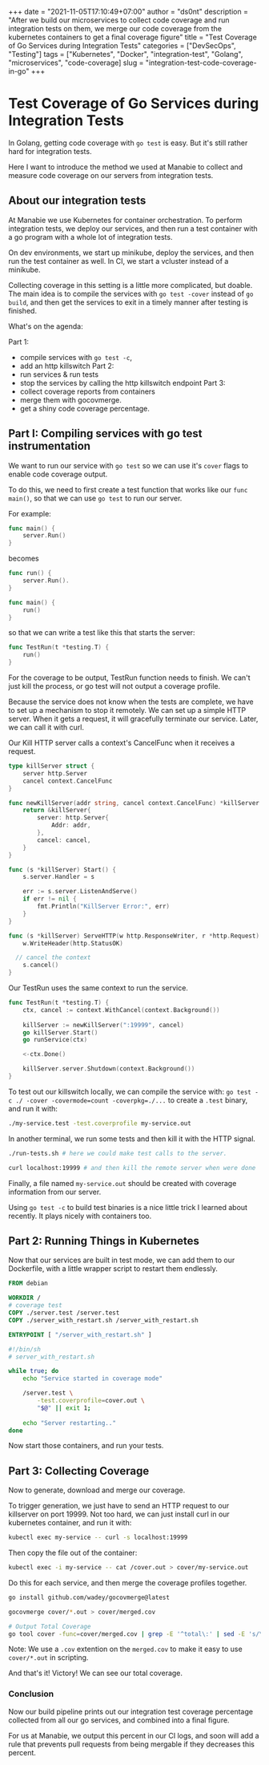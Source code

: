 +++
date = "2021-11-05T17:10:49+07:00"
author = "ds0nt"
description = "After we build our microservices to collect code coverage and run integration tests on them, we merge our code coverage from the kubernetes containers to get a final coverage figure"
title = "Test Coverage of Go Services during Integration Tests"
categories = ["DevSecOps", "Testing"]
tags = ["Kubernetes", "Docker", "integration-test", "Golang", "microservices", "code-coverage]
slug = "integration-test-code-coverage-in-go"
+++
# Test Coverage of Go Services during Integration Tests


In Golang, getting code coverage with `go test` is easy. But it's still rather hard for integration tests. 

Here I want to introduce the method we used at Manabie to collect and measure code coverage on our servers from integration tests.

## About our integration tests

At Manabie we use Kubernetes for container orchestration. To perform integration tests, we deploy our services, and then run a test container with a go program with a whole lot of integration tests. 

On dev environments, we start up minikube, deploy the services, and then run the test container as well. In CI, we start a vcluster instead of a minikube.

Collecting coverage in this setting is a little more complicated, but doable. The main idea is to compile the services with `go test -cover` instead of `go build`, and then get the services to exit in a timely manner after testing is finished.


What's on the agenda:

Part 1:
- compile services with `go test -c`,
- add an http killswitch
Part 2:
- run services & run tests
- stop the services by calling the http killswitch endpoint
Part 3:
- collect coverage reports from containers
- merge them with gocovmerge.
- get a shiny code coverage percentage.


## Part I: Compiling services with go test instrumentation

We want to run our service with `go test` so we can use it's `cover` flags to enable code coverage output.

To do this, we need to first create a test function that works like our `func main()`, so that we can use `go test` to run our server.

For example:

```go
func main() {
    server.Run()
}
```

becomes


```go
func run() {
	server.Run().
}

func main() {
    run()
}

```

so that we can write a test like this that starts the server:

```go
func TestRun(t *testing.T) {
    run()
}
```

For the coverage to be output, TestRun function needs to finish. We can't just kill the process, or go test will not output a coverage profile.

Because the service does not know when the tests are complete, we have to set up a mechanism to stop it remotely. We can set up a simple HTTP server. When it gets a request, it will gracefully terminate our service. Later, we can call it with curl.

Our Kill HTTP server calls a context's CancelFunc when it receives a request.

```go
type killServer struct {
	server http.Server
	cancel context.CancelFunc
}

func newKillServer(addr string, cancel context.CancelFunc) *killServer {
	return &killServer{
		server: http.Server{
			Addr: addr,
		},
		cancel: cancel,
	}
}

func (s *killServer) Start() {
	s.server.Handler = s

	err := s.server.ListenAndServe()
	if err != nil {
		fmt.Println("KillServer Error:", err)
	}
}

func (s *killServer) ServeHTTP(w http.ResponseWriter, r *http.Request) {
	w.WriteHeader(http.StatusOK)

  // cancel the context
	s.cancel()
}

```

Our TestRun uses the same context to run the service.

```go
func TestRun(t *testing.T) {
	ctx, cancel := context.WithCancel(context.Background())
  
	killServer := newKillServer(":19999", cancel)
	go killServer.Start()  
	go runService(ctx)

	<-ctx.Done()

	killServer.server.Shutdown(context.Background())
}
```

To test out our killswitch locally, we can compile the service with: `go test -c ./ -cover -covermode=count -coverpkg=./...` to create a `.test` binary, and run it with:

```bash
./my-service.test -test.coverprofile my-service.out
```

In another terminal, we run some tests and then kill it with the HTTP signal.

```bash
./run-tests.sh # here we could make test calls to the server.

curl localhost:19999 # and then kill the remote server when were done
```

Finally, a file named `my-service.out` should be created with coverage information from our server.

Using `go test -c` to build test binaries is a nice little trick I learned about recently. It plays nicely with containers too.

## Part 2: Running Things in Kubernetes

Now that our services are built in test mode, we can add them to our Dockerfile, with a little wrapper script to restart them endlessly.

```Dockerfile
FROM debian

WORKDIR /
# coverage test
COPY ./server.test /server.test
COPY ./server_with_restart.sh /server_with_restart.sh

ENTRYPOINT [ "/server_with_restart.sh" ]
```


```sh
#!/bin/sh
# server_with_restart.sh

while true; do
    echo "Service started in coverage mode"

    /server.test \
        -test.coverprofile=cover.out \
        "$@" || exit 1;
        
    echo "Server restarting.."
done
```

Now start those containers, and run your tests.


## Part 3: Collecting Coverage

Now to generate, download and merge our coverage.

To trigger generation, we just have to send an HTTP request to our killserver on port 19999. Not too hard, we can just install curl in our kubernetes container, and run it with:

```bash
kubectl exec my-service -- curl -s localhost:19999
```

Then copy the file out of the container:

```bash
kubectl exec -i my-service -- cat /cover.out > cover/my-service.out
```

Do this for each service, and then merge the coverage profiles together.

```bash
go install github.com/wadey/gocovmerge@latest

gocovmerge cover/*.out > cover/merged.cov

# Output Total Coverage 
go tool cover -func=cover/merged.cov | grep -E '^total\:' | sed -E 's/\s+/ /g'
```

Note: We use a `.cov` extention on the `merged.cov` to make it easy to use `cover/*.out` in scripting.

And that's it! Victory! We can see our total coverage.

### Conclusion

Now our build pipeline prints out our integration test coverage percentage collected from all our go services, and combined into a final figure. 

For us at Manabie, we output this percent in our CI logs, and soon will add a rule that prevents pull requests from being mergable if they decreases this percent.